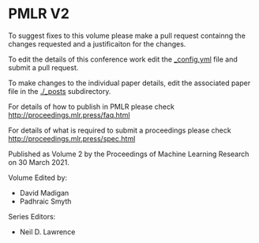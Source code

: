 # PMLR V2

To suggest fixes to this volume please make a pull request containng the changes requested and a justificaiton for the changes.

To edit the details of this conference work edit the [_config.yml](./_config.yml) file and submit a pull request.

To make changes to the individual paper details, edit the associated paper file in the [./_posts](./_posts) subdirectory.

For details of how to publish in PMLR please check http://proceedings.mlr.press/faq.html

For details of what is required to submit a proceedings please check http://proceedings.mlr.press/spec.html



Published as Volume 2 by the Proceedings of Machine Learning Research on 30 March 2021.

Volume Edited by:
  * David Madigan
  * Padhraic Smyth

Series Editors:
  * Neil D. Lawrence
